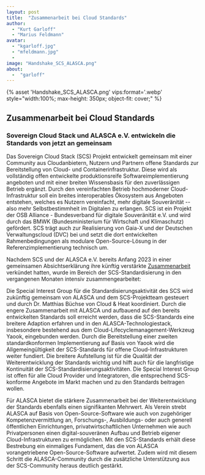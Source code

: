 ```yaml
---
layout: post
title:  "Zusammenarbeit bei Cloud Standards"
author:
  - "Kurt Garloff"
  - "Marius Feldmann"
avatar: 
  - "kgarloff.jpg"
  - "mfeldmann.jpg"
  - 
image: "Handshake_SCS_ALASCA.png"
about:
  -  "garloff"
---
```

{% asset 'Handshake_SCS_ALASCA.png' vips:format='.webp' style="width:100%; max-height: 350px; object-fit: cover;" %}

## Zusammenarbeit bei Cloud Standards
### Sovereign Cloud Stack und ALASCA e.V. entwickeln die Standards von jetzt an gemeinsam

Das Sovereign Cloud Stack (SCS) Projekt entwickelt gemeinsam mit einer Community aus Cloudanbietern, Nutzern und Partnern offene Standards zur Bereitstellung von Cloud- und Containerinfrastruktur. Diese wird als vollständig offen entwickelte produktionsreife Softwareimplementierung angeboten und mit einer breiten Wissensbasis für den zuverlässigen Betrieb ergänzt. Durch den vereinfachten Betrieb hochmoderner Cloud-Infrastruktur soll ein breites interoperables Ökosystem aus Angeboten entstehen, welches es Nutzern vereinfacht, mehr digitale Souveränität -- also mehr Selbstbestimmheit im Digitalen zu erlangen. SCS ist ein Projekt der OSB Alliance - Bundesverband für digitale Souveränität e.V. und wird durch das BMWK (Bundesministerium für Wirtschaft und Klimaschutz) gefördert. SCS trägt auch zur Realisierung von Gaia-X und der Deutschen Verwaltungscloud (DVC) bei und setzt die dort entwickelten Rahmenbedingungen als modulare Open-Source-Lösung in der Referenzimplementierung technisch um.

Nachdem SCS und der ALASCA e.V. bereits Anfang 2023 in einer gemeinsamen Absichtserklärung ihre künftig verstärkte [Zusammenarbeit](https://scs.community/de/2023/01/16/collaboration-of-alasca-and-scs/) verkündet hatten, wurde im Bereich der SCS-Standardisierung in den vergangenen Monaten intensiv zusammengearbeitet:

Die Special Interest Group für die Standardisierungsaktivität des SCS wird zukünftig gemeinsam von ALASCA und dem SCS-Projektteam gesteuert und durch Dr. Matthias Büchse von Cloud & Heat koordiniert. Durch die engere Zusammenarbeit mit ALASCA und aufbauend auf den bereits entwickelten Standards soll erreicht werden, dass die SCS-Standards eine breitere Adaption erfahren und in den ALASCA-Technologiestack, insbesondere bestehend aus dem Cloud-Lifecyclemanagement-Werkzeug Yaook, eingebunden werden. Durch die Bereitstellung einer zweiten standardkonformen Implementierung auf Basis von Yaook wird die Allgemeingültigkeit der SCS-Standards für offene Cloud-Infrastrukturen weiter fundiert. Die breitere Aufstellung ist für die Qualität der Weiterentwicklung der Standards wichtig und hilft auch für die langfristige Kontinuität der SCS-Standardisierungsaktivitäten. Die Special Interest Group ist offen für alle Cloud Provider und Integratoren, die entsprechend SCS-konforme Angebote im Markt machen und zu den Standards beitragen wollen.

Für ALASCA bietet die stärkere Zusammenarbeit bei der Weiterentwicklung der Standards ebenfalls einen signifikanten Mehrwert. Als Verein strebt ALASCA auf Basis von Open-Source-Software wie auch von zugehöriger Kompetenzvermittlung an, Forschungs-, Ausbildungs- oder auch generell öffentlichen Einrichtungen, privatwirtschaftlichen Unternehmen wie auch Privatpersonen einen digital-souveränen Aufbau und Betrieb eigener Cloud-Infrastrukturen zu ermöglichen. Mit den SCS-Standards erhält diese Bestrebung ein einmaliges Fundament, das die von ALASCA vorangetriebene Open-Source-Software aufwertet. Zudem wird mit diesem Schritt die ALASCA-Community durch die zusätzliche Unterstützung aus der SCS-Community heraus deutlich gestärkt.
